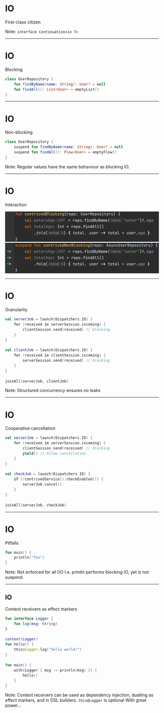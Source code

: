 # IO

First-class citizen

Note: `interface Continuation<in T>`

----

# IO

Blocking

```kotlin
class UserRepository {
    fun findByName(name: String): User? = null
    fun findAll(): List<User> = emptyList()
}
```

----

# IO

Non-blocking

```kotlin
class UserRepository {
    suspend fun findByName(name: String): User? = null
    suspend fun findAll(): Flow<User> = emptyFlow()
}
```

Note: Regular values have the same behaviour as blocking IO.

----

# IO

Interaction

![plain](../assets/plain.png)
![suspend](../assets/suspend.png)

----

# IO

Granularity

```kotlin
val serverJob = launch(Dispatchers.IO) {
    for (received in serverSession.incoming) {
        clientSession.send(received) // blocking
    }
}

val clientJob = launch(Dispatchers.IO) {
    for (received in clientSession.incoming) {
        serverSession.send(received) // blocking
    }
}

joinAll(serverJob, clientJob)
```

Note:
Structured concurrency ensures no leaks

----

# IO

Cooperative cancellation

```kotlin
val serverJob = launch(Dispatchers.IO) {
    for (received in serverSession.incoming) {
        clientSession.send(received) // blocking
        yield() // Allow cancellation
    }
}

val checkJob = launch(Dispatchers.IO) {
    if (!contrivedService().checkEnabled()) {
        serverJob.cancel()
    }
}

joinAll(serverJob, checkJob)
```

----

# IO

Pitfalls

```kotlin
fun main() {
    println("foo")
}
```

Note:
Not enforced for all I/O
I.e. println performs blocking IO, yet is not suspend.

----

## IO

Context receivers as effect markers

```kotlin
fun interface Logger {
    fun log(msg: String)
}

context(Logger)
fun hello() {
    this@Logger.log("hello world!")
}

fun main() {
    with(Logger { msg -> println(msg) }) {
        hello()
    }
}
```

Note:
Context receivers can be used as dependency injection, dualling as effect markers, and in DSL builders.
`this@Logger` is optional
With great power...
